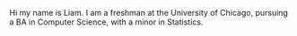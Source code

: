 Hi my name is Liam. I am a freshman at the University of Chicago, pursuing a BA in Computer Science, with a minor in Statistics.
